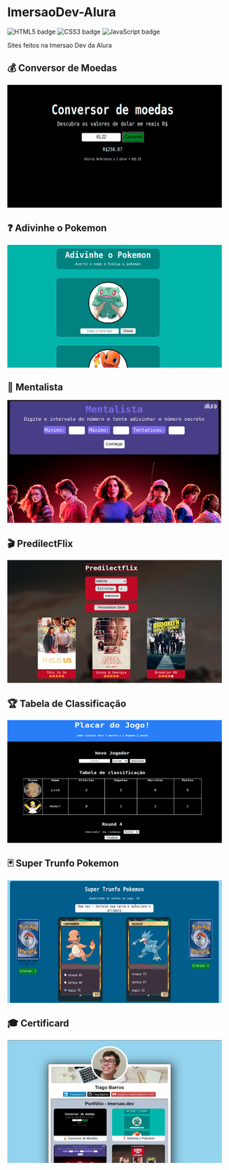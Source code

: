 # ImersaoDev-Alura


![HTML5 badge](https://img.shields.io/badge/-HTML5-E34F26?style=flat-square&logo=HTML5&logoColor=white)
![CSS3 badge](https://img.shields.io/badge/-CSS3-1572B6?style=flat-square&logo=CSS3&logoColor=white)
![JavaScript badge](https://img.shields.io/badge/-JavaScript-F29400?style=flat-square&logo=javascript&logoColor=white)

Sites feitos na Imersao Dev da Alura

## 💰 Conversor de Moedas

<img alt="conversor-moedas" src="images/conversor-moedas.png" width="490px" height="280px"/>

## ❓ Adivinhe o Pokemon
<img alt="adivinhe-pokemon" src="images/adivinhe-pokemon.png" width="490px" height="280px"/>

## 🔮 Mentalista
<img alt="mentalista" src="images/mentalista.png" width="490px" height="280px"/>

## 🎬 PredilectFlix
<img alt="predilectflix" src="images/predilect-flix.png" width="490px" height="280px"/>

## 🏆 Tabela de Classificação
<img alt="tabela-classificacao" src="images/tabela-classificacao.png" width="490px" height="280px"/>

## 🃏 Super Trunfo Pokemon
<img alt="supertrunfo-pokemon" src="images/supertrunfo-pokemon.png" width="490px" height="280px"/>

## 🎓 Certificard
<img alt="certificards" src="images/certificard.png" width="490px" height="280px"/>

